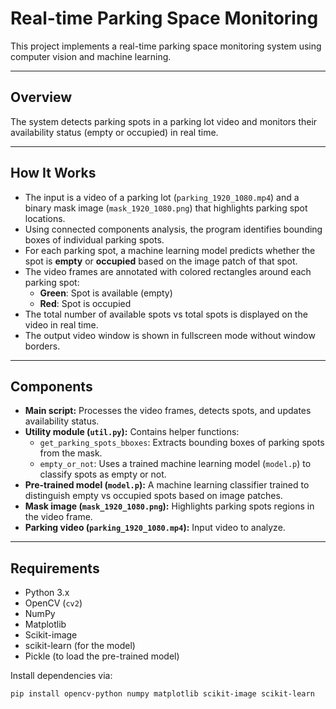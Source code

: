 # Real-time Parking Space Monitoring

This project implements a real-time parking space monitoring system using computer vision and machine learning.

---

## Overview

The system detects parking spots in a parking lot video and monitors their availability status (empty or occupied) in real time.

---

## How It Works

- The input is a video of a parking lot (`parking_1920_1080.mp4`) and a binary mask image (`mask_1920_1080.png`) that highlights parking spot locations.
- Using connected components analysis, the program identifies bounding boxes of individual parking spots.
- For each parking spot, a machine learning model predicts whether the spot is **empty** or **occupied** based on the image patch of that spot.
- The video frames are annotated with colored rectangles around each parking spot:
  - **Green**: Spot is available (empty)
  - **Red**: Spot is occupied
- The total number of available spots vs total spots is displayed on the video in real time.
- The output video window is shown in fullscreen mode without window borders.

---

## Components

- **Main script:** Processes the video frames, detects spots, and updates availability status.
- **Utility module (`util.py`):** Contains helper functions:
  - `get_parking_spots_bboxes`: Extracts bounding boxes of parking spots from the mask.
  - `empty_or_not`: Uses a trained machine learning model (`model.p`) to classify spots as empty or not.
- **Pre-trained model (`model.p`):** A machine learning classifier trained to distinguish empty vs occupied spots based on image patches.
- **Mask image (`mask_1920_1080.png`):** Highlights parking spots regions in the video frame.
- **Parking video (`parking_1920_1080.mp4`):** Input video to analyze.

---

## Requirements

- Python 3.x
- OpenCV (`cv2`)
- NumPy
- Matplotlib
- Scikit-image
- scikit-learn (for the model)
- Pickle (to load the pre-trained model)

Install dependencies via:

```bash
pip install opencv-python numpy matplotlib scikit-image scikit-learn
